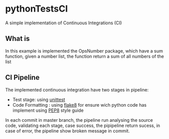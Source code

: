 # pythonTestsCI
A simple implementation of Continuous Integrations (CI)

## What is
In this example is implemented the OpsNumber package, which have a sum function, given a number list, the function return a sum of all numbers of the list

## CI Pipeline
The implemented continuous integration have two stages in pipeline:

* Test stage: using [unittest](https://docs.python.org/3/library/unittest.html)
* Code Formatting : using [flake8](https://flake8.pycqa.org/en/latest/) for ensure wich python code has implement using [PEP8](https://www.python.org/dev/peps/pep-0008/) style guide

In each commit in master branch, the pipeline run analysing the source code, validating each stage, case success, the pipipeline return sucess, in case of error, the pipeline show broken message in commit.
